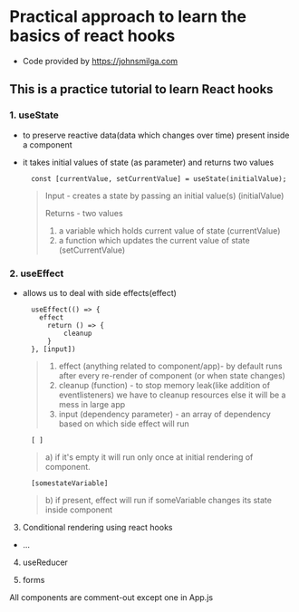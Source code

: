 # Practical approach to learn the basics of react hooks

- Code provided by https://johnsmilga.com

## This is a practice tutorial to learn React hooks

### 1. useState

- to preserve reactive data(data which changes over time) present inside a component

- it takes initial values of state (as parameter) and returns two values

        const [currentValue, setCurrentValue] = useState(initialValue);

  > Input - creates a state by passing an initial value(s) (initialValue)
  >
  > Returns - two values
  >
  > 1.  a variable which holds current value of state (currentValue)
  > 2.  a function which updates the current value of state (setCurrentValue)

### 2. useEffect

- allows us to deal with side effects(effect)

        useEffect(() => {
          effect
            return () => {
                cleanup
            }
        }, [input])

  > 1. effect (anything related to component/app)- by default runs after every re-render of component (or when state changes)
  > 2. cleanup (function) - to stop memory leak(like addition of eventlisteners) we have to cleanup resources else it will be a mess in large app
  > 3. input (dependency parameter) - an array of dependency based on which side effect will run

        [ ]

  > a) if it's empty it will run only once at initial rendering of component.

        [somestateVariable]

  > b) if present, effect will run if someVariable changes its state inside component

3. Conditional rendering using react hooks

- ...

4. useReducer

5. forms

All components are comment-out except one in App.js
